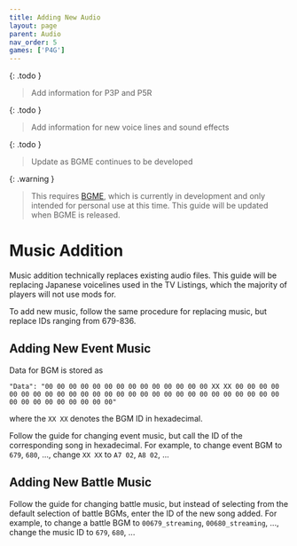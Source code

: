 ```yaml
---
title: Adding New Audio
layout: page
parent: Audio
nav_order: 5
games: ['P4G']
---
```


{: .todo }
> Add information for P3P and P5R

{: .todo }
> Add information for new voice lines and sound effects

{: .todo }
> Update as BGME continues to be developed

{: .warning }
> This requires [BGME](https://discord.com/channels/746211612981198989/1089998902616395776/1089998902616395776), which is currently in development and only intended for personal use at this time. This guide will be updated when BGME is released.

# Music Addition
Music addition technically replaces existing audio files. This guide will be replacing Japanese voicelines used in the TV Listings, which the majority of players will not use mods for.

To add new music, follow the same procedure for replacing music, but replace IDs ranging from 679-836.

## Adding New Event Music
Data for BGM is stored as

```"Data": "00 00 00 00 00 00 00 00 00 00 00 00 00 00 XX XX 00 00 00 00 00 00 00 00 00 00 00 00 00 00 00 00 00 00 00 00 00 00 00 00 00 00 00 00 00 00 00 00 00 00 00 00"```

where the `XX XX` denotes the BGM ID in hexadecimal.

Follow the guide for changing event music, but call the ID of the corresponding song in hexadecimal. For example, to change event BGM to `679`, `680`, ..., change `XX XX` to `A7 02`, `A8 02`, ...

## Adding New Battle Music
Follow the guide for changing battle music, but instead of selecting from the default selection of battle BGMs, enter the ID of the new song added. For example, to change a battle BGM to `00679_streaming`, `00680_streaming`, ..., change the music ID to `679`, `680`, ...